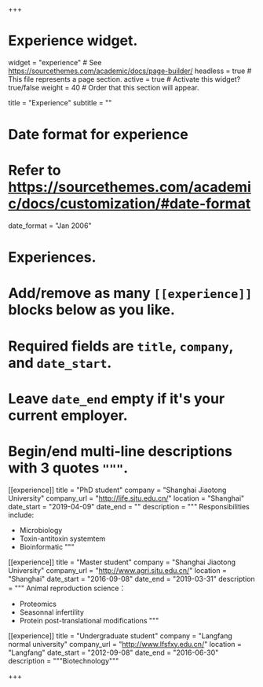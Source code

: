 +++
# Experience widget.
widget = "experience"  # See https://sourcethemes.com/academic/docs/page-builder/
headless = true  # This file represents a page section.
active = true  # Activate this widget? true/false
weight = 40  # Order that this section will appear.

title = "Experience"
subtitle = ""

# Date format for experience
#   Refer to https://sourcethemes.com/academic/docs/customization/#date-format
date_format = "Jan 2006"

# Experiences.
#   Add/remove as many `[[experience]]` blocks below as you like.
#   Required fields are `title`, `company`, and `date_start`.
#   Leave `date_end` empty if it's your current employer.
#   Begin/end multi-line descriptions with 3 quotes `"""`.
[[experience]]
  title = "PhD student"
  company = "Shanghai Jiaotong University"
  company_url = "http://life.sjtu.edu.cn/"
  location = "Shanghai"
  date_start = "2019-04-09"
  date_end = ""
  description = """
  Responsibilities include:
  
  * Microbiology
  * Toxin-antitoxin systemtem
  * Bioinformatic
  """

[[experience]]
  title = "Master student"
  company = "Shanghai Jiaotong University"
  company_url = "http://www.agri.sjtu.edu.cn/"
  location = "Shanghai"
  date_start = "2016-09-08"
  date_end = "2019-03-31"
  description = """
  Animal reproduction science：
  
  * Proteomics
  * Seasonnal infertility
  * Protein post-translational modifications
  """

[[experience]]
  title = "Undergraduate student"
  company = "Langfang normal university"
  company_url = "http://www.lfsfxy.edu.cn/"
  location = "Langfang"
  date_start = "2012-09-08"
  date_end = "2016-06-30"
  description = """Biotechnology"""

+++
